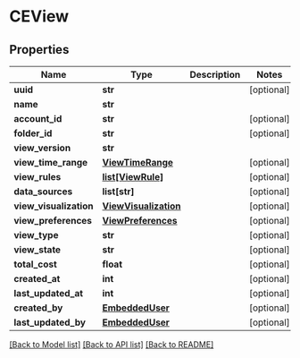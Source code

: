 # CEView

## Properties
Name | Type | Description | Notes
------------ | ------------- | ------------- | -------------
**uuid** | **str** |  | [optional] 
**name** | **str** |  | 
**account_id** | **str** |  | [optional] 
**folder_id** | **str** |  | [optional] 
**view_version** | **str** |  | 
**view_time_range** | [**ViewTimeRange**](ViewTimeRange.md) |  | [optional] 
**view_rules** | [**list[ViewRule]**](ViewRule.md) |  | [optional] 
**data_sources** | **list[str]** |  | [optional] 
**view_visualization** | [**ViewVisualization**](ViewVisualization.md) |  | [optional] 
**view_preferences** | [**ViewPreferences**](ViewPreferences.md) |  | [optional] 
**view_type** | **str** |  | [optional] 
**view_state** | **str** |  | [optional] 
**total_cost** | **float** |  | [optional] 
**created_at** | **int** |  | [optional] 
**last_updated_at** | **int** |  | [optional] 
**created_by** | [**EmbeddedUser**](EmbeddedUser.md) |  | [optional] 
**last_updated_by** | [**EmbeddedUser**](EmbeddedUser.md) |  | [optional] 

[[Back to Model list]](../README.md#documentation-for-models) [[Back to API list]](../README.md#documentation-for-api-endpoints) [[Back to README]](../README.md)

